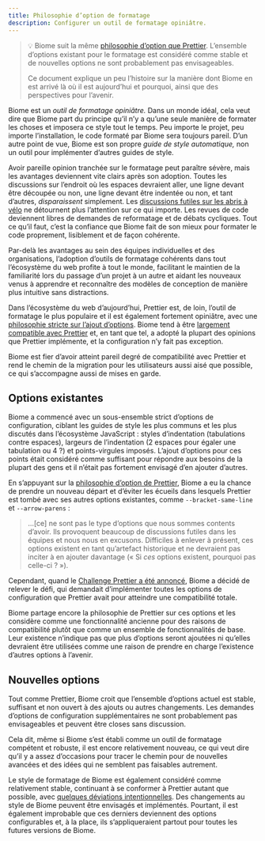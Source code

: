 ```yaml
---
title: Philosophie d’option de formatage
description: Configurer un outil de formatage opiniâtre.
---
```


>💡 Biome suit la même [philosophie d’option que Prettier](https://prettier.io/docs/en/option-philosophy). L’ensemble d’options existant pour le formatage est considéré comme stable et de nouvelles options ne sont probablement pas envisageables.
>
>Ce document explique un peu l’histoire sur la manière dont Biome en est arrivé là où il est aujourd’hui et pourquoi, ainsi que des perspectives pour l’avenir.

Biome est un *outil de formatage opiniâtre.* Dans un monde idéal, cela veut dire que Biome part du principe qu’il n’y a qu’une seule manière de formater les choses et imposera ce style tout le temps. Peu importe le projet, peu importe l’installation, le code formaté par Biome sera toujours pareil. D’un autre point de vue, Biome est son propre *guide de style automatique,* non un outil pour implémenter d’autres guides de style.

Avoir pareille opinion tranchée sur le formatage peut paraître sévère, mais les avantages deviennent vite clairs après son adoption. Toutes les discussions sur l’endroit où les espaces devraient aller, une ligne devant être découpée ou non, une ligne devant être indentée ou non, et tant d’autres, *disparaissent* simplement. Les [discussions futiles sur les abris à vélo](https://fr.wikipedia.org/wiki/Loi_de_futilité_de_Parkinson) ne détournent plus l’attention sur ce qui importe. Les revues de code deviennent libres de demandes de reformatage et de débats cycliques. Tout ce qu’il faut, c’est la confiance que Biome fait de son mieux pour formater le code proprement, lisiblement et de façon cohérente.

Par-delà les avantages au sein des équipes individuelles et des organisations, l’adoption d’outils de formatage cohérents dans tout l’écosystème du web profite à tout le monde, facilitant le maintien de la familiarité lors du passage d’un projet à un autre et aidant les nouveaux venus à apprendre et reconnaître des modèles de conception de manière plus intuitive sans distractions.

Dans l’écosystème du web d’aujourd’hui, Prettier est, de loin, l’outil de formatage le plus populaire et il est également fortement opiniâtre, avec une [philosophie stricte sur l’ajout d’options](https://prettier.io/docs/en/option-philosophy). Biome tend à être [largement compatible avec Prettier](/fr/blog/biome-wins-prettier-challenge) et, en tant que tel, a adopté la plupart des opinions que Prettier implémente, et la configuration n’y fait pas exception.

Biome est fier d’avoir atteint pareil degré de compatibilité avec Prettier et rend le chemin de la migration pour les utilisateurs aussi aisé que possible, ce qui s’accompagne aussi de mises en garde.

## Options existantes

Biome a commencé avec un sous-ensemble strict d’options de configuration, ciblant les guides de style les plus communs et les plus discutés dans l’écosystème JavaScript&nbsp;: styles d’indentation (tabulations contre espaces), largeurs de l’indentation (2 espaces pour égaler une tabulation ou 4&nbsp;?) et points-virgules imposés. L’ajout d’options pour ces points était considéré comme suffisant pour répondre aux besoins de la plupart des gens et il n’était pas fortement envisagé d’en ajouter d’autres.

En s’appuyant sur la [philosophie d’option de Prettier](https://prettier.io/docs/en/option-philosophy), Biome a eu la chance de prendre un nouveau départ et d’éviter les écueils dans lesquels Prettier est tombé avec ses autres options existantes, comme `--bracket-same-line` et `--arrow-parens`&nbsp;:

> …[ce] ne sont pas le type d’options que nous sommes contents d’avoir. Ils provoquent beaucoup de discussions futiles dans les équipes et nous nous en excusons. Difficiles à enlever à présent, ces options existent en tant qu’artefact historique et ne devraient pas inciter à en ajouter davantage («&nbsp;Si *ces* options existent, pourquoi pas celle-ci&nbsp;?&nbsp;»).

Cependant, quand le [Challenge Prettier a été annoncé](https://twitter.com/Vjeux/status/1722733472522142022), Biome a décidé de relever le défi, qui demandait d’implémenter toutes les options de configuration que Prettier avait pour atteindre une compatibilité totale.

Biome partage encore la philosophie de Prettier sur ces options et les considère comme une fonctionnalité ancienne pour des raisons de compatibilité plutôt que comme un ensemble de fonctionnalités de base. Leur existence n’indique pas que plus d’options seront ajoutées ni qu’elles devraient être utilisées comme une raison de prendre en charge l’existence d’autres options à l’avenir.

## Nouvelles options

Tout comme Prettier, Biome croit que l’ensemble d’options actuel est stable, suffisant et non ouvert à des ajouts ou autres changements. Les demandes d’options de configuration supplémentaires ne sont probablement pas envisageables et peuvent être closes sans discussion.

Cela dit, même si Biome s’est établi comme un outil de formatage compétent et robuste, il est encore relativement nouveau, ce qui veut dire qu’il y a assez d’occasions pour tracer le chemin pour de nouvelles avancées et des idées qui ne semblent pas faisables autrement.

Le style de formatage de Biome est également considéré comme relativement stable, continuant à se conformer à Prettier autant que possible, avec [quelques déviations intentionnelles](https://github.com/biomejs/biome/issues/739). Des changements au style de Biome peuvent être envisagés et implémentés. Pourtant, il est également improbable que ces derniers deviennent des options configurables et, à la place, ils s’appliqueraient partout pour toutes les futures versions de Biome.